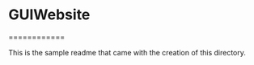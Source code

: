 # GUIWebsite
============

This is the sample readme that came with the creation of this directory.
